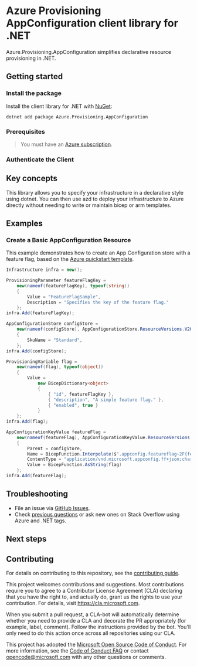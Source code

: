 # Azure Provisioning AppConfiguration client library for .NET

Azure.Provisioning.AppConfiguration simplifies declarative resource provisioning in .NET.

## Getting started

### Install the package

Install the client library for .NET with [NuGet](https://www.nuget.org/ ):

```dotnetcli
dotnet add package Azure.Provisioning.AppConfiguration
```

### Prerequisites

> You must have an [Azure subscription](https://azure.microsoft.com/free/dotnet/).

### Authenticate the Client

## Key concepts

This library allows you to specify your infrastructure in a declarative style using dotnet.  You can then use azd to deploy your infrastructure to Azure directly without needing to write or maintain bicep or arm templates.

## Examples

### Create a Basic AppConfiguration Resource

This example demonstrates how to create an App Configuration store with a feature flag, based on the [Azure quickstart template](https://github.com/Azure/azure-quickstart-templates/blob/master/quickstarts/microsoft.appconfiguration/app-configuration-store-ff/main.bicep).

```C# Snippet:AppConfigurationStoreFF
Infrastructure infra = new();

ProvisioningParameter featureFlagKey =
    new(nameof(featureFlagKey), typeof(string))
    {
        Value = "FeatureFlagSample",
        Description = "Specifies the key of the feature flag."
    };
infra.Add(featureFlagKey);

AppConfigurationStore configStore =
    new(nameof(configStore), AppConfigurationStore.ResourceVersions.V2022_05_01)
    {
        SkuName = "Standard",
    };
infra.Add(configStore);

ProvisioningVariable flag =
    new(nameof(flag), typeof(object))
    {
        Value =
            new BicepDictionary<object>
            {
                { "id", featureFlagKey },
                { "description", "A simple feature flag." },
                { "enabled", true }
            }
    };
infra.Add(flag);

AppConfigurationKeyValue featureFlag =
    new(nameof(featureFlag), AppConfigurationKeyValue.ResourceVersions.V2022_05_01)
    {
        Parent = configStore,
        Name = BicepFunction.Interpolate($".appconfig.featureflag~2F{featureFlagKey}"),
        ContentType = "application/vnd.microsoft.appconfig.ff+json;charset=utf-8",
        Value = BicepFunction.AsString(flag)
    };
infra.Add(featureFlag);
```

## Troubleshooting

-   File an issue via [GitHub Issues](https://github.com/Azure/azure-sdk-for-net/issues).
-   Check [previous questions](https://stackoverflow.com/questions/tagged/azure+.net) or ask new ones on Stack Overflow using Azure and .NET tags.

## Next steps

## Contributing

For details on contributing to this repository, see the [contributing
guide][cg].

This project welcomes contributions and suggestions. Most contributions
require you to agree to a Contributor License Agreement (CLA) declaring
that you have the right to, and actually do, grant us the rights to use
your contribution. For details, visit <https://cla.microsoft.com>.

When you submit a pull request, a CLA-bot will automatically determine
whether you need to provide a CLA and decorate the PR appropriately
(for example, label, comment). Follow the instructions provided by the
bot. You'll only need to do this action once across all repositories
using our CLA.

This project has adopted the [Microsoft Open Source Code of Conduct][coc]. For
more information, see the [Code of Conduct FAQ][coc_faq] or contact
<opencode@microsoft.com> with any other questions or comments.

<!-- LINKS -->
[cg]: https://github.com/Azure/azure-sdk-for-net/blob/main/sdk/resourcemanager/Azure.ResourceManager/docs/CONTRIBUTING.md
[coc]: https://opensource.microsoft.com/codeofconduct/
[coc_faq]: https://opensource.microsoft.com/codeofconduct/faq/
